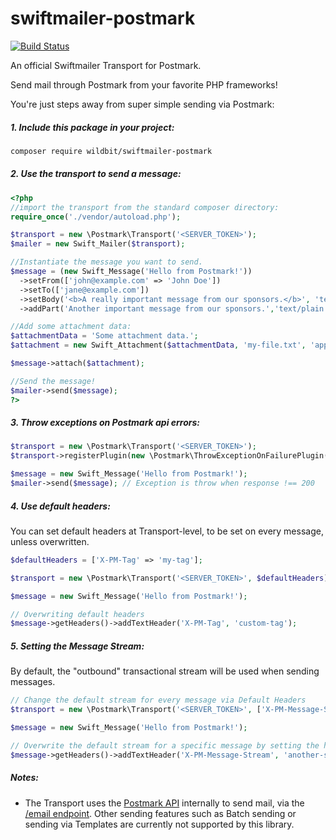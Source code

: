 # swiftmailer-postmark
[![Build Status](https://circleci.com/gh/ActiveCampaign/swiftmailer-postmark.svg?style=shield)](https://circleci.com/gh/ActiveCampaign/swiftmailer-postmark)

An official Swiftmailer Transport for Postmark.

Send mail through Postmark from your favorite PHP frameworks!

You're just steps away from super simple sending via Postmark:

##### 1. Include this package in your project:

```bash
composer require wildbit/swiftmailer-postmark
```
##### 2. Use the transport to send a message:

```php
<?php
//import the transport from the standard composer directory:
require_once('./vendor/autoload.php');

$transport = new \Postmark\Transport('<SERVER_TOKEN>');
$mailer = new Swift_Mailer($transport);

//Instantiate the message you want to send.
$message = (new Swift_Message('Hello from Postmark!'))
  ->setFrom(['john@example.com' => 'John Doe'])
  ->setTo(['jane@example.com'])
  ->setBody('<b>A really important message from our sponsors.</b>', 'text/html')
  ->addPart('Another important message from our sponsors.','text/plain');

//Add some attachment data:
$attachmentData = 'Some attachment data.';
$attachment = new Swift_Attachment($attachmentData, 'my-file.txt', 'application/octet-stream');

$message->attach($attachment);

//Send the message!
$mailer->send($message);
?>
```

##### 3. Throw exceptions on Postmark api errors:

```php
$transport = new \Postmark\Transport('<SERVER_TOKEN>');
$transport->registerPlugin(new \Postmark\ThrowExceptionOnFailurePlugin());

$message = new Swift_Message('Hello from Postmark!');
$mailer->send($message); // Exception is throw when response !== 200
```

##### 4. Use default headers:

You can set default headers at Transport-level, to be set on every message, unless overwritten.

```php
$defaultHeaders = ['X-PM-Tag' => 'my-tag'];

$transport = new \Postmark\Transport('<SERVER_TOKEN>', $defaultHeaders);

$message = new Swift_Message('Hello from Postmark!');

// Overwriting default headers
$message->getHeaders()->addTextHeader('X-PM-Tag', 'custom-tag');
```

##### 5. Setting the Message Stream:

By default, the "outbound" transactional stream will be used when sending messages.

```php
// Change the default stream for every message via Default Headers
$transport = new \Postmark\Transport('<SERVER_TOKEN>', ['X-PM-Message-Stream' => 'your-custom-stream']);

$message = new Swift_Message('Hello from Postmark!');

// Overwrite the default stream for a specific message by setting the header
$message->getHeaders()->addTextHeader('X-PM-Message-Stream', 'another-stream');
```

##### Notes:

- The Transport uses the [Postmark API](https://postmarkapp.com/developer) internally to send mail, via the [/email endpoint](https://postmarkapp.com/developer/api/email-api#send-a-single-email). Other sending features such as Batch sending or sending via Templates are currently not supported by this library.
